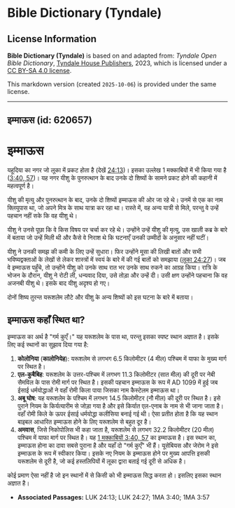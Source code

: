 # Bible Dictionary (Tyndale)

## License Information

**Bible Dictionary (Tyndale)** is based on and adapted from: _Tyndale Open Bible Dictionary_, [Tyndale House Publishers](https://tyndaleopenresources.com/), 2023, which is licensed under a [CC BY-SA 4.0 license](https://creativecommons.org/licenses/by-sa/4.0/legalcode.en).

This markdown version (created `2025-10-06`) is provided under the same license.



--------------------------------

## इम्माऊस (id: 620657)

इम्माऊस
=======

यहूदिया का नगर जो लूका में प्रकट होता है (देखें [24:13](https://ref.ly/Luke24:13))। इसका उल्लेख 1 मक्काबियों में भी किया गया है ([3:40, 57](https://ref.ly/1Macc3:40,1Macc3:57))। यह नगर यीशु के पुनरुत्थान के बाद उनके दो शिष्यों के सामने प्रकट होने की कहानी में महत्वपूर्ण है।

यीशु की मृत्यु और पुनरुत्थान के बाद, उनके दो शिष्यों इम्माऊस की ओर जा रहे थे। उनमें से एक का नाम क्लियुपास था, जो अपने मित्र के साथ यात्रा कर रहा था। रास्ते में, वह अन्य यात्री से मिले, परन्तु वे उन्हें पहचान नहीं सके कि वह यीशु थे।

यीशु ने उनसे पूछा कि वे किस विषय पर चर्चा कर रहे थे। उन्होंने उन्हें यीशु की मृत्यु, उस खाली कब्र के बारे में बताया जो उन्हें मिली थी और कैसे वे निराश थे कि घटनाएँ उनकी उम्मीदों के अनुसार नहीं घटीं।

यीशु ने उनकी समझ की कमी के लिए उन्हें सुधारा। फिर उन्होंने मूसा की लिखी बातों और सभी भविष्यद्वक्ताओं के लेखों से लेकर शास्त्रों में स्वयं के बारे में की गई बातों को समझाया ([लूका 24:27](https://ref.ly/Luke24:27))। जब वे इम्माऊस पहुँचे, तो उन्होंने यीशु को उनके साथ रात भर उनके साथ रुकने का आग्रह किया। रात्रि के भोजन के दौरान, यीशु ने रोटी ली, धन्यवाद दिया, उसे तोड़ा और उन्हें दी। उसी क्षण उन्होंने पहचाना कि वह अजनबी यीशु थे। इसके बाद यीशु अदृश्य हो गए।

दोनों शिष्य तुरन्त यरूशलेम लौटे और यीशु के अन्य शिष्यों को इस घटना के बारे में बताया।

इम्माऊस कहाँ स्थित था?
----------------------

इम्माऊस का अर्थ है "गर्म कुएँ।" यह यरूशलेम के पास था, परन्तु इसका स्पष्ट स्थान अज्ञात है। इसके लिए कई स्थानों का सुझाव दिया गया है:

1. **कोलोनिया** (**कालोनियेह**): यरूशलेम से लगभग 6\.5 किलोमीटर (4 मील) पश्चिम में याफा के मुख्य मार्ग पर स्थित है।
2. **एल\-कुबैबिह**: यरूशलेम के उत्तर\-पश्चिम में लगभग 11\.3 किलोमीटर (सात मील) की दूरी पर नेबी सैमविल के पास रोमी मार्ग पर स्थित है। इसकी पहचान इम्माऊस के रूप में AD 1099 में हुई जब ईसाई धर्मयोद्धाओं ने वहाँ रोमी किला पाया जिसका नाम कैस्टेलम इम्माऊस था।
3. **अबू घोष**: यह यरूशलेम के पश्चिम में लगभग 14\.5 किलोमीटर (नौ मील) की दूरी पर स्थित है। इसे पुराने नियम के किर्यत्यारीम से जोड़ा गया है और इसे किर्यात एल\-एनाब के नाम से भी जाना जाता है। वहाँ रोमी किले के ऊपर ईसाई धर्मयोद्धा कलीसिया बनाई गई थी। ऐसा प्रतीत होता है कि यह स्थान बाइबल आधारित इम्माऊस होने के लिए यरूशलेम से बहुत दूर है।
4. **अमवास**, जिसे निकोपोलिस भी कहा जाता है, यरूशलेम से लगभग 32\.2 किलोमीटर (20 मील) पश्चिम में याफा मार्ग पर स्थित है। यह [1 मक्काबियों 3:40, 57](https://ref.ly/1Macc3:40) का इम्माऊस है। इस स्थान का, इम्माऊस होना का दावा सबसे पुराना है और यहाँ दो "गर्म कुएँ" भी हैं। यूसेबियस और जेरोम ने इसे इम्माऊस के रूप में स्वीकार किया। इसके नए नियम के इम्माऊस होने पर मुख्य आपत्ति इसकी यरूशलेम से दूरी है, जो कई हस्तलिपियों में लूका द्वारा बताई गई दूरी से अधिक है।

कोई प्रमाण ऐसा नहीं है जो इन स्थानों में से किसी को भी इम्माऊस सिद्ध करता हो। इसलिए इसका स्थान अज्ञात है।

* **Associated Passages:** LUK 24:13; LUK 24:27; 1MA 3:40; 1MA 3:57


